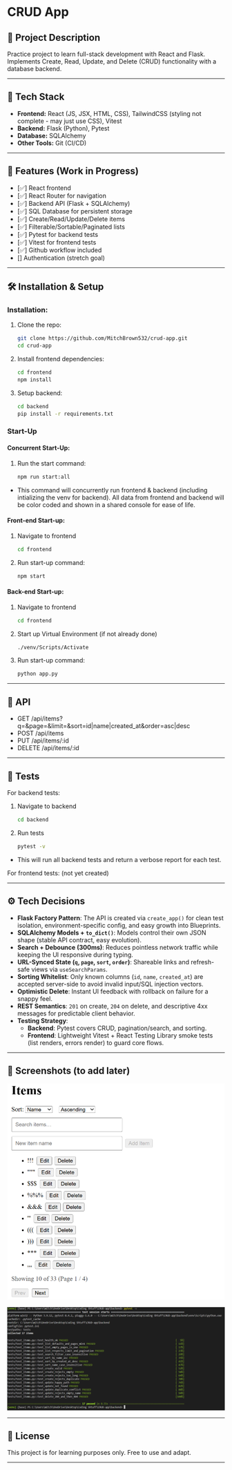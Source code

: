 # CRUD App

## 📌 Project Description

Practice project to learn full-stack development with React and Flask.  
Implements Create, Read, Update, and Delete (CRUD) functionality with a database backend.

---

## 🚀 Tech Stack

- **Frontend:** React (JS, JSX, HTML, CSS), TailwindCSS (styling not complete - may just use CSS), Vitest
- **Backend:** Flask (Python), Pytest
- **Database:** SQLAlchemy
- **Other Tools:** Git (CI/CD)

---

## 📂 Features (Work in Progress)

- [✅] React frontend
- [✅] React Router for navigation
- [✅] Backend API (Flask + SQLAlchemy)
- [✅] SQL Database for persistent storage
- [✅] Create/Read/Update/Delete items
- [✅] Filterable/Sortable/Paginated lists
- [✅] Pytest for backend tests
- [✅] Vitest for frontend tests
- [✅] Github workflow included
- [] Authentication (stretch goal)

---

## 🛠️ Installation & Setup

### Installation:

1. Clone the repo:
   ```bash
   git clone https://github.com/MitchBrown532/crud-app.git
   cd crud-app
   ```
2. Install frontend dependencies:
   ```bash
   cd frontend
   npm install
   ```
3. Setup backend:

   ```bash
   cd backend
   pip install -r requirements.txt
   ```

### Start-Up

#### Concurrent Start-Up:

1. Run the start command:
   ```bash
   npm run start:all
   ```

- This command will concurrently run frontend & backend (including intializing the venv for backend). All data from frontend and backend will be color coded and shown in a shared console for ease of life.

#### Front-end Start-up:

1. Navigate to frontend
   ```bash
   cd frontend
   ```
2. Run start-up command:
   ```bash
   npm start
   ```

#### Back-end Start-up:

1. Navigate to frontend
   ```bash
   cd frontend
   ```
2. Start up Virtual Environment (if not already done)
   ```bash
   ./venv/Scripts/Activate
   ```
3. Run start-up command:
   ```bash
   python app.py
   ```

---

## 🔌 API

- GET /api/items?q=&page=&limit=&sort=id|name|created_at&order=asc|desc
- POST /api/items
- PUT /api/items/:id
- DELETE /api/items/:id

---

## 🧪 Tests

For backend tests:

1. Navigate to backend
   ```bash
   cd backend
   ```
2. Run tests
   ```bash
   pytest -v
   ```

- This will run all backend tests and return a verbose report for each test.

For frontend tests: (not yet created)

---

## ⚙️ Tech Decisions

- **Flask Factory Pattern**: The API is created via `create_app()` for clean test isolation, environment-specific config, and easy growth into Blueprints.
- **SQLAlchemy Models + `to_dict()`**: Models control their own JSON shape (stable API contract, easy evolution).
- **Search + Debounce (300ms)**: Reduces pointless network traffic while keeping the UI responsive during typing.
- **URL-Synced State (`q`, `page`, `sort`, `order`)**: Shareable links and refresh-safe views via `useSearchParams`.
- **Sorting Whitelist**: Only known columns (`id`, `name`, `created_at`) are accepted server-side to avoid invalid input/SQL injection vectors.
- **Optimistic Delete**: Instant UI feedback with rollback on failure for a snappy feel.
- **REST Semantics**: `201` on create, `204` on delete, and descriptive 4xx messages for predictable client behavior.
- **Testing Strategy**:
  - **Backend**: Pytest covers CRUD, pagination/search, and sorting.
  - **Frontend**: Lightweight Vitest + React Testing Library smoke tests (list renders, errors render) to guard core flows.

---

## 📸 Screenshots (to add later)

![Screenshot of a functional CRUD app demonstrating all fundamentals of Full stack development](image.png)

![Screenshot of extensive backend testing with every test being passed](image-1.png)

---

## 📜 License

This project is for learning purposes only. Free to use and adapt.

---
